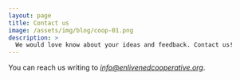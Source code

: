 ```yaml
---
layout: page
title: Contact us
image: /assets/img/blog/coop-01.png
description: >
  We would love know about your ideas and feedback. Contact us!
---
```


You can reach us writing to _[info@enlivenedcooperative.org](mailto:info@enlivenedcooperative.org)_.

<!-- <form>
  <div class="form-group">
    <label for="exampleInputName1">Name</label>
    <input type="text" class="form-control" id="exampleName1" placeholder="Your name">
  </div>
  <div class="form-group">
    <label for="exampleInputEmail1">Email address</label>
    <input type="email" class="form-control" id="exampleInputEmail1" aria-describedby="emailHelp" placeholder="Enter email">
    <small id="emailHelp" class="form-text text-muted">We'll never share your email with anyone else.</small>
  </div>
  <div class="form-group">
    <label for="exampleFormControlTextarea1">Your message</label>
    <textarea class="form-control" id="exampleFormControlTextarea1" rows="3"></textarea>
  </div>
  <button type="submit" class="btn btn-primary">Submit</button>
</form> -->
